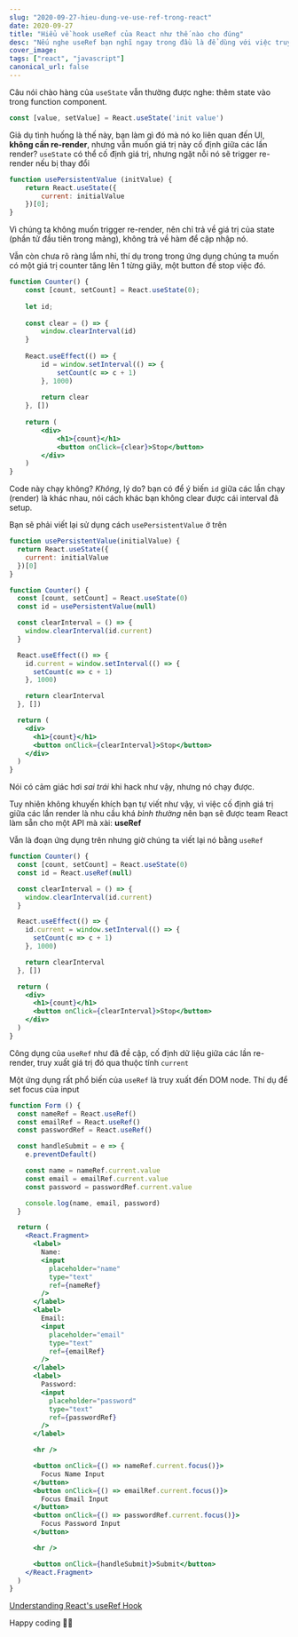 ```yaml
---
slug: "2020-09-27-hieu-dung-ve-use-ref-trong-react"
date: 2020-09-27
title: "Hiểu về hook useRef của React như thế nào cho đúng"
desc: "Nếu nghe useRef bạn nghĩ ngay trong đầu là để dùng với việc truy xuất DOM thật, bạn cần đọc bài này."
cover_image: 
tags: ["react", "javascript"]
canonical_url: false
---
```


Câu nói chào hàng của `useState` vẫn thường được nghe: thêm state vào trong function component.

```jsx
const [value, setValue] = React.useState('init value')
```

Giả dụ tình huống là thế này, bạn làm gì đó mà nó ko liên quan đến UI, **không cần re-render**, nhưng vẫn muốn giá trị này cố định giữa các lần render? `useState` có thể cố định giá trị, nhưng ngặt nỗi nó sẽ trigger re-render nếu bị thay đổi

```js
function usePersistentValue (initValue) {
    return React.useState({
        current: initialValue
    })[0];
}
```

Vì chúng ta không muốn trigger re-render, nên chỉ trả về giá trị của state (phần tử đầu tiên trong mảng), không trả về hàm để cập nhập nó.

Vẫn còn chưa rõ ràng lắm nhỉ, thí dụ trong trong ứng dụng chúng ta muốn có một giá trị counter tăng lên 1 từng giây, một button đế stop việc đó.

```jsx
function Counter() {
    const [count, setCount] = React.useState(0);
    
    let id;
    
    const clear = () => {
        window.clearInterval(id)
    }
    
    React.useEffect(() => {
        id = window.setInterval(() => {
            setCount(c => c + 1)
        }, 1000)
        
        return clear
    }, [])
    
    return (
        <div>
            <h1>{count}</h1>
            <button onClick={clear}>Stop</button>
        </div>
    )
}
```

Code này chạy không? *Không*, lý do? bạn có để ý biến `id` giữa các lần chạy (render) là khác nhau, nói cách khác bạn không clear được cái interval đã setup.

Bạn sẽ phải viết lại sử dụng cách `usePersistentValue` ở trên

```jsx
function usePersistentValue(initialValue) {
  return React.useState({
    current: initialValue
  })[0]
}

function Counter() {
  const [count, setCount] = React.useState(0)
  const id = usePersistentValue(null)

  const clearInterval = () => {
    window.clearInterval(id.current)
  }

  React.useEffect(() => {
    id.current = window.setInterval(() => {
      setCount(c => c + 1)
    }, 1000)

    return clearInterval
  }, [])

  return (
    <div>
      <h1>{count}</h1>
      <button onClick={clearInterval}>Stop</button>
    </div>
  )
}
```

Nói có cảm giác hơi *sai trái* khi hack như vậy, nhưng nó chạy được.

Tuy nhiên không khuyến khích bạn tự viết như vậy, vì việc cố định giá trị giữa các lần render là nhu cầu khá *bình thường* nên bạn sẽ được team React làm sẵn cho một API mà xài: **useRef**

Vẫn là đoạn ứng dụng trên nhưng giờ chúng ta viết lại nó bằng `useRef`

```jsx
function Counter() {
  const [count, setCount] = React.useState(0)
  const id = React.useRef(null)

  const clearInterval = () => {
    window.clearInterval(id.current)
  }

  React.useEffect(() => {
    id.current = window.setInterval(() => {
      setCount(c => c + 1)
    }, 1000)

    return clearInterval
  }, [])

  return (
    <div>
      <h1>{count}</h1>
      <button onClick={clearInterval}>Stop</button>
    </div>
  )
}
```

Công dụng của `useRef` như đã đề cập, cố định dữ liệu giữa các lần re-render, truy xuất giá trị đó qua thuộc tính `current`

Một ứng dụng rất phổ biến của `useRef` là truy xuất đến DOM node. Thí dụ để set focus của input

```jsx
function Form () {
  const nameRef = React.useRef()
  const emailRef = React.useRef()
  const passwordRef = React.useRef()

  const handleSubmit = e => {
    e.preventDefault()

    const name = nameRef.current.value
    const email = emailRef.current.value
    const password = passwordRef.current.value

    console.log(name, email, password)
  }

  return (
    <React.Fragment>
      <label>
        Name:
        <input
          placeholder="name"
          type="text"
          ref={nameRef}
        />
      </label>
      <label>
        Email:
        <input
          placeholder="email"
          type="text"
          ref={emailRef}
        />
      </label>
      <label>
        Password:
        <input
          placeholder="password"
          type="text"
          ref={passwordRef}
        />
      </label>

      <hr />

      <button onClick={() => nameRef.current.focus()}>
        Focus Name Input
      </button>
      <button onClick={() => emailRef.current.focus()}>
        Focus Email Input
      </button>
      <button onClick={() => passwordRef.current.focus()}>
        Focus Password Input
      </button>

      <hr />

      <button onClick={handleSubmit}>Submit</button>
    </React.Fragment>
  )
}
```

[Understanding React's useRef Hook](https://ui.dev/useref/)

Happy coding 🎉🙌